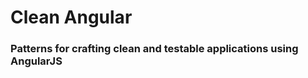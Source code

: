 Clean Angular
=============

### Patterns for crafting clean and testable applications using AngularJS
